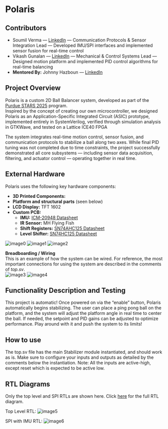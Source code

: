 # Polaris

## Contributors
- Soumil Verma — [LinkedIn](https://www.linkedin.com/in/soumilverma/) — Communication Protocols & Sensor Integration Lead — Developed IMU/SPI interfaces and implemented sensor fusion for real-time control
- Vikash Gunalan — [LinkedIn](https://www.linkedin.com/in/vikash-gunalan/) — Mechanical & Control Systems Lead — Designed motion platform and implemented PID control algorithms for real-time balancing
- **Mentored By:** Johnny Hazboun — [LinkedIn](https://www.linkedin.com/in/johnny-hazboun/)


## Project Overview
Polaris is a custom 2D Ball Balancer system, developed as part of the [Purdue STARS 2025](https://engineering.purdue.edu/semiconductors/stars) program.  
Inspired by the concept of creating our own microcontroller, we designed Polaris as an Application-Specific Integrated Circuit (ASIC) prototype, implemented entirely in SystemVerilog, verified through simulation analysis in GTKWave, and tested on a Lattice ICE40 FPGA

The system integrates real-time motion control, sensor fusion, and communication protocols to stabilize a ball along two axes. While final PID tuning was not completed due to time constraints, the project successfully demonstrated all core subsystems — including sensor data acquisition, filtering, and actuator control — operating together in real time.

## External Hardware  
Polaris uses the following key hardware components:
- **3D Printed Components:**
- **Platform and structural parts** (seen below)  
- **LCD Display:** TFT 1602  
- **Custom PCB:**  
  - **IMU:** [ICM-20948 Datasheet](https://invensense.tdk.com/wp-content/uploads/2024/03/DS-000189-ICM-20948-v1.6.pdf)  
  - **IR Sensor:** MH Flying Fish  
  - **Shift Registers:** [SN74AHC125 Datasheet](https://www.ti.com/lit/ds/symlink/sn74ahc125.pdf)  
  - **Level Shifter:** [SN74HC125 Datasheet](https://www.ti.com/lit/ds/symlink/sn74hc125.pdf)

![image0](docs/IMG_4426.jpeg)
![image1](docs/IMG_4424.jpeg)
![image2](docs/IMG_4427.jpeg)


**Breadboarding / Wiring**  
This is an example of how the system can be wired. For reference, the most important connections for using the system are described in the comments of *top.sv*.  
![image3](docs/breadboard.jpg)
![image4](docs/lcd.jpg)
 


## Functionality Description and Testing
This project is automatic! Once powered on via the “enable” button, Polaris automatically begins stabilizing. The user can place a ping pong ball on the platform, and the system will adjust the platform angle in real time to center the ball. If needed, the setpoint and PID gains can be adjusted to optimize performance. Play around with it and push the system to its limits!

## How to use
The top.sv file has the main Stabilizer module instantiated, and should work as is. Make sure to configure your inputs and outputs as detailed by the comments below the instantiation. Note: All the inputs are active-high, except reset which is expected to be active low.


## RTL Diagrams
Only the top level and SPI RTLs are shown here. Click [here](https://drive.google.com/file/d/1eGJFjpFtNKYYbWGMnWZV2Z53K3y8pnwY/view?usp=sharing) for the full RTL diagram.

Top Level RTL:
![image5](docs/Stabilizer-Top-Level%20RTL(1).jpg)

SPI with IMU RTL:
![image6](docs/Stabilizer-IMU%20Interface(4).jpg)
